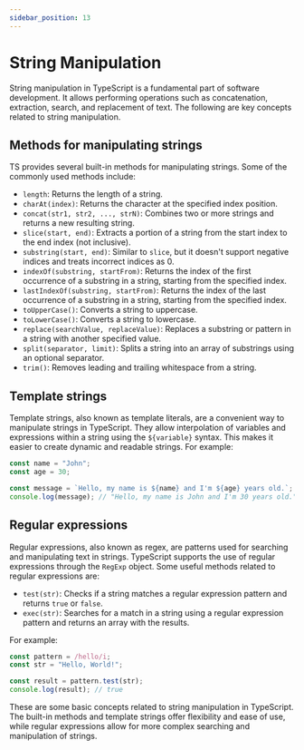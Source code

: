 ```yaml
---
sidebar_position: 13
---
```


# String Manipulation

String manipulation in TypeScript is a fundamental part of software development. It allows performing operations such as concatenation, extraction, search, and replacement of text. The following are key concepts related to string manipulation.

## Methods for manipulating strings
TS provides several built-in methods for manipulating strings. Some of the commonly used methods include:

  - `length`: Returns the length of a string.
  - `charAt(index)`: Returns the character at the specified index position.
  - `concat(str1, str2, ..., strN)`: Combines two or more strings and returns a new resulting string.
  - `slice(start, end)`: Extracts a portion of a string from the start index to the end index (not inclusive).
  - `substring(start, end)`: Similar to `slice`, but it doesn't support negative indices and treats incorrect indices as 0.
  - `indexOf(substring, startFrom)`: Returns the index of the first occurrence of a substring in a string, starting from the specified index.
  - `lastIndexOf(substring, startFrom)`: Returns the index of the last occurrence of a substring in a string, starting from the specified index.
  - `toUpperCase()`: Converts a string to uppercase.
  - `toLowerCase()`: Converts a string to lowercase.
  - `replace(searchValue, replaceValue)`: Replaces a substring or pattern in a string with another specified value.
  - `split(separator, limit)`: Splits a string into an array of substrings using an optional separator.
  - `trim()`: Removes leading and trailing whitespace from a string.

## Template strings
Template strings, also known as template literals, are a convenient way to manipulate strings in TypeScript. They allow interpolation of variables and expressions within a string using the `${variable}` syntax. This makes it easier to create dynamic and readable strings. For example:
  ```typescript
  const name = "John";
  const age = 30;

  const message = `Hello, my name is ${name} and I'm ${age} years old.`;
  console.log(message); // "Hello, my name is John and I'm 30 years old."
  ```

## Regular expressions
Regular expressions, also known as regex, are patterns used for searching and manipulating text in strings. TypeScript supports the use of regular expressions through the `RegExp` object. Some useful methods related to regular expressions are:

  - `test(str)`: Checks if a string matches a regular expression pattern and returns `true` or `false`.
  - `exec(str)`: Searches for a match in a string using a regular expression pattern and returns an array with the results.

  For example:
  ```typescript
  const pattern = /hello/i;
  const str = "Hello, World!";

  const result = pattern.test(str);
  console.log(result); // true
  ```

These are some basic concepts related to string manipulation in TypeScript. The built-in methods and template strings offer flexibility and ease of use, while regular expressions allow for more complex searching and manipulation of strings.
